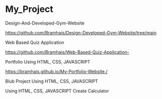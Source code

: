 # My_Project
Design-And-Developed-Gym-Website

https://github.com/Bramhais/Design-Developed-Gym-Website/tree/main

Web Based Quiz Application 

https://github.com/Bramhais/Web-Based-Quiz-Application-

Portfolio Using HTML, CSS, JAVASCRIPT

https://bramhais.github.io/My-Portfolio-Website./

Blub Project Using HTML, CSS, JAVASCRIPT

Using HTML, CSS, JAVASCRIPT Create Calculator

